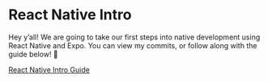 # React Native Intro

Hey y’all! We are going to take our first steps into native development using React Native and Expo. You can view my commits, or follow along with the guide below! 🤠

[React Native Intro Guide](https://stephenwalter.notion.site/stephenwalter/React-Native-Intro-c7b07affeb694582a218f4935eecb727)
